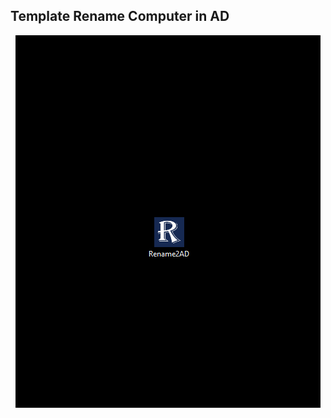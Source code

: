 ## Template Rename Computer in AD
<p align="center">
	<img src="https://github.com/TheBuggs/RenameAD/blob/main/resources/example.gif" alt="Example"/>
</p>